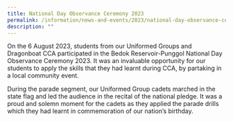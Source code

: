 ```yaml
---
title: National Day Observance Ceremony 2023
permalink: /information/news-and-events/2023/national-day-observance-ceremony-2023/
description: ""
---
```

<p>On the 6 August 2023, students from our Uniformed Groups and Dragonboat CCA participated in the Bedok Reservoir-Punggol National Day Observance Ceremony 2023. It was an invaluable opportunity for our students to apply the skills that they had learnt during CCA, by partaking in a local community event.

During the parade segment, our Uniformed Group cadets marched in the state flag and led the audience in the recital of the national pledge. It was a proud and solemn moment for the cadets as they applied the parade drills which they had learnt in commemoration of our nation’s birthday.</p>
